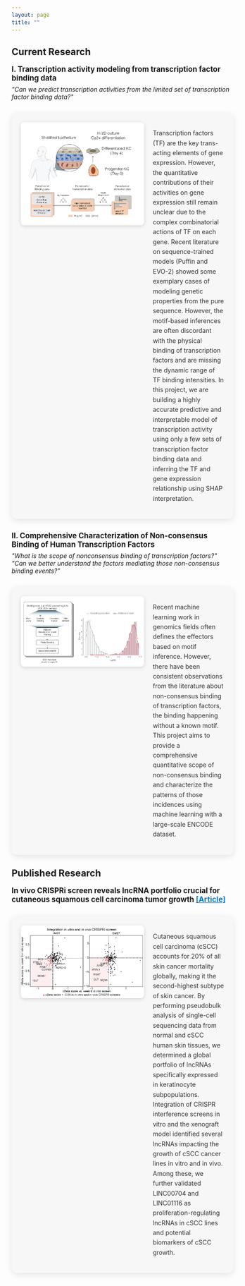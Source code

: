 ```yaml
---
layout: page
title: ""
---
```


## <strong>Current Research</strong>

<p style="font-size: 1.2em; font-weight: bold; margin: 0;">
  I. Transcription activity modeling from transcription factor binding data
</p>

<!-- Italic question -->
<p style="font-style: italic; margin-top: 0.5em;">
  "Can we predict transcription activities from the limited set of transcription factor binding data?"
</p>

<!--
<p style="font-style: italic; margin-top: 0.5em;">
  <a href="/assets/2024_biochem_retreat_protected.pdf" download style="color: #007acc; text-decoration: underline;">
    The poster containing the recent work (Oct 2024) 
  </a> 
  is available with a granted passcode. 
</p>
-->

<div style="margin: 2em 0; padding: 1.5em; background: #f7f7f7; border-radius: 12px; box-shadow: 0 4px 15px rgba(0, 0, 0, 0.1); display: flex; align-items: flex-start; gap: 20px;">

  <!-- Left side image -->
  <img src="/assets/project_pic1.png" alt="TF Modeling" style="width: 280px; border-radius: 8px; box-shadow: 0 2px 8px rgba(0,0,0,0.15); flex-shrink: 0;">

  <!-- Right side content -->
  <div style="flex: 1;">
    <p style="line-height: 1.6; color: #333;">
      Transcription factors (TF) are the key trans-acting elements of gene expression. However, the quantitative contributions of their activities on gene expression still remain unclear due to the complex combinatorial actions of TF on each gene. Recent literature on sequence-trained models (Puffin and EVO-2) showed some exemplary cases of modeling genetic properties from the pure sequence. However, the motif-based inferences are often discordant with the physical binding of transcription factors and are missing the dynamic range of TF binding intensities. In this project, we are building a highly accurate predictive and interpretable model of transcription activity using only a few sets of transcription factor binding data and inferring the TF and gene expression relationship using SHAP interpretation.
    </p>
  </div>
</div>

<p style="font-size: 1.2em; font-weight: bold; margin: 0;">
  II. Comprehensive Characterization of Non-consensus Binding of Human Transcription Factors
</p>

<!-- Italic question -->
<p style="font-style: italic; margin-top: 0.5em;">
  "What is the scope of nonconsensus binding of transcription factors?"<br>
  "Can we better understand the factors mediating those non-consensus binding events?"
</p>

<div style="margin: 2em 0; padding: 1.5em; background: #f7f7f7; border-radius: 12px; box-shadow: 0 4px 15px rgba(0, 0, 0, 0.1); display: flex; align-items: flex-start; gap: 20px;">

  <!-- Left side image -->
  <img src="/assets/project_pic2.png" alt="TF Modeling" style="width: 280px; border-radius: 8px; box-shadow: 0 2px 8px rgba(0,0,0,0.15); flex-shrink: 0;">

  <!-- Right side content -->
  <div style="flex: 1;">
    <p style="line-height: 1.6; color: #333;">
      Recent machine learning work in genomics fields often defines the effectors based on motif inference. However, there have been consistent observations from the literature about non-consensus binding of transcription factors, the binding happening without a known motif. This project aims to provide a comprehensive quantitative scope of non-consensus binding and characterize the patterns of those incidences using machine learning with a large-scale ENCODE dataset. 
    </p>
  </div>
</div>

## <strong>Published Research</strong>

<p style="font-size: 1.2em; font-weight: bold; margin: 0;">
  In vivo CRISPRi screen reveals lncRNA portfolio crucial for cutaneous squamous cell carcinoma tumor growth
  <a href="https://pubmed.ncbi.nlm.nih.gov/40441291/" download style="color: #007acc; text-decoration: underline;">
    [Article]
  </a> 
</p>

<div style="margin: 2em 0; padding: 1.5em; background: #f7f7f7; border-radius: 12px; box-shadow: 0 4px 15px rgba(0, 0, 0, 0.1); display: flex; align-items: flex-start; gap: 20px;">

  <!-- Left side image -->
  <img src="/assets/research_prev.png" alt="TF Modeling" style="width: 280px; border-radius: 8px; box-shadow: 0 2px 8px rgba(0,0,0,0.15); flex-shrink: 0;">

  <!-- Right side content -->
  <div style="flex: 1;">
    <p style="line-height: 1.6; color: #333;">
    Cutaneous squamous cell carcinoma (cSCC) accounts for 20% of all skin cancer mortality globally, making it the second-highest subtype of skin cancer.  By performing pseudobulk analysis of single-cell sequencing data from normal and cSCC human skin tissues, we determined a global portfolio of lncRNAs specifically expressed in keratinocyte subpopulations. Integration of CRISPR interference screens in vitro and the xenograft model identified several lncRNAs impacting the growth of cSCC cancer lines in vitro and in vivo. Among these, we further validated LINC00704 and LINC01116 as proliferation-regulating lncRNAs in cSCC lines and potential biomarkers of cSCC growth.
    </p>
  </div>
</div>
